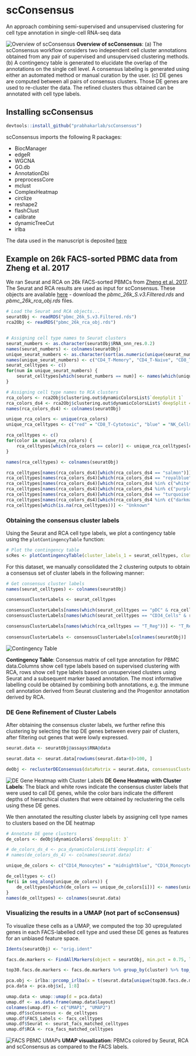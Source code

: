 # scConsensus
An approach combining semi-supervised and unsupervised clustering for cell type annotation in single-cell RNA-seq data


![](images/OverviewFig.png "Overview of scConsensus")
**Overview of scConsensus**: (a) The scConsensus workflow considers two independent cell cluster annotations obtained from any pair of supervised and unsupervised clustering methods. (b) A contingency table is generated to elucidate the overlap of the annotations on the single cell level. A consensus labeling is generated using either an automated method or manual curation by the user. (c) DE genes are computed between all pairs of consensus clusters. Those DE genes are used to re-cluster the data. The refined clusters thus obtained can be annotated with cell type labels.

## Installing scConsensus

```R
devtools::install_github("prabhakarlab/scConsensus")
```

scConsensus imports the following R packages:


* BiocManager 
* edgeR
* WGCNA
* GO.db
* AnnotationDbi
* preprocessCore
* mclust
* ComplexHeatmap
* circlize
* reshape2
* flashClust
* calibrate
* dynamicTreeCut
* irlba

The data used in the manuscript is deposited [here](https://zenodo.org/record/3637700#.Xjpf3hMzY1J)

## Example on 26k FACS-sorted PBMC data from Zheng et al. 2017

We ran Seurat and RCA on 26k FACS-sorted PBMCs from [Zheng et al. 2017](https://www.nature.com/articles/ncomms14049). The Seurat and RCA results are used as input for scConsensus. These objects are available [here](https://zenodo.org/record/3637700#.Xjpf3hMzY1J) - download the *pbmc_26k_S.v3.Filtered.rds* and *pbmc_26k_rca_obj.rds* files.

```R
# Load the Seurat and RCA objects...
seuratObj <- readRDS("pbmc_26k_S.v3.Filtered.rds")
rca2Obj <- readRDS("pbmc_26k_rca_obj.rds")


# Assigning cell type names to Seurat clusters
seurat_numbers <- as.character(seuratObj$RNA_snn_res.0.2)
names(seurat_numbers) <- colnames(seuratObj)
unique_seurat_numbers <- as.character(sort(as.numeric(unique(seurat_numbers))))
names(unique_seurat_numbers) <- c("CD4_T-Memory", "CD4_T-Naive", "CD8_T-Naive", "B_Cells", "NK_Cells", "CD14_Monocytes", "CD34_Cells", "CD8_T-Cytotoxic", "CD34_Cells", "mDC", "pDC", "Unknown")
seurat_celltypes <- c()
for(num in unique_seurat_numbers) {
    seurat_celltypes[which(seurat_numbers == num)] <- names(which(unique_seurat_numbers == num))
}

# Assigning cell type names to RCA clusters
rca_colors <- rca2Obj$clustering.out$dynamicColorsList$`deepSplit 1`
rca_colors_ds4 <- rca2Obj$clustering.out$dynamicColorsList$`deepSplit 4`
names(rca_colors_ds4) <- colnames(seuratObj)

unique_rca_colors <- unique(rca_colors)
unique_rca_celltypes <- c("red" = "CD8_T-Cytotoxic", "blue" = "NK_Cells", "black" = "DC", "turquoise" = "T_Cells", "pink" = "NK_Cells", "yellow" = "CD14_Monocytes", "magenta" = "B_Cells", "green" = "CD34_Cells", "brown" = "B_Cells")

rca_celltypes <- c()
for(color in unique_rca_colors) {
    rca_celltypes[which(rca_colors == color)] <- unique_rca_celltypes[color]
}

names(rca_celltypes) <- colnames(seuratObj)

rca_celltypes[names(rca_colors_ds4)[which(rca_colors_ds4 == "salmon")]] <- "CD8_T-Cytotoxic"
rca_celltypes[names(rca_colors_ds4)[which(rca_colors_ds4 == "royalblue")]] <- "T_Reg"
rca_celltypes[names(rca_colors_ds4)[which(rca_colors_ds4 %in% c("white", "cyan", "darkred", "green"))]] <- "CD8_T-Naive"
rca_celltypes[names(rca_colors_ds4)[which(rca_colors_ds4 %in% c("purple", "lightcyan", "blue", "violet", "lightyellow"))]] <- "CD4_T-Helper"
rca_celltypes[names(rca_colors_ds4)[which(rca_colors_ds4 == "turquoise")]] <- "CD4_T-Naive"
rca_celltypes[names(rca_colors_ds4)[which(rca_colors_ds4 %in% c("darkmagenta", "lightsteelblue1", "darkgreen", "darkturquoise"))]] <- "CD34_Cells"
rca_celltypes[which(is.na(rca_celltypes))] <- "Unknown"

```

### Obtaining the consensus cluster labels

Using the Seurat and RCA cell type labels, we plot a contingency table using the `plotContingencyTable` function:

```R
# Plot the contingency table
scRes <- plotContingencyTable(cluster_labels_1 = seurat_celltypes, cluster_labels_2 = rca_celltypes, filename = "Contingency_Table.pdf")
```

For this dataset, we manually consolidated the 2 clustering outputs to obtain a consensus set of cluster labels in the following manner:

```R
# Get consensus cluster labels
names(seurat_celltypes) <- colnames(seuratObj)

consensusClusterLabels <- seurat_celltypes

consensusClusterLabels[names(which(seurat_celltypes == "pDC" & rca_celltypes == "CD34_Cells"))] <- "CD34_Cells"
consensusClusterLabels[names(which(seurat_celltypes == "CD34_Cells" & rca_celltypes == "DC"))] <- "CD34_Cells"

consensusClusterLabels[names(which(rca_celltypes == "T_Reg"))] <- "T_Reg"
 
consensusClusterLabels <- consensusClusterLabels[colnames(seuratObj)]

```

![](images/Contingency_Table_Final.png "Contingency Table")

**Contingency Table**: Consensus matrix of cell type  annotation for PBMC data.Columns show  cell type labels based on supervised clustering with RCA, rows show cell type labels based on unsupervised clusters using Seurat and a subsequent marker based annotation. The most informative labelling could be obtained by combining both annotations, e.g. the immune cell annotation derived from Seurat clustering and the Progenitor annotation derived by RCA.

### DE Gene Refinement of Cluster Labels

After obtaining the consensus cluster labels, we further refine this clustering by selecting the top DE genes between every pair of clusters, after filtering out genes that were lowly expressed.

```R
seurat.data <- seuratObj@assays$RNA@data

seurat.data <- seurat.data[rowSums(seurat.data>0)>100, ]

deObj <- reclusterDEConsensus(dataMatrix = seurat.data, consensusClusterLabels = consensusClusterLabels, method = "edgeR", qValThrs = 0.01, fcThrs = 2, meanScalingFactor = 2, deepSplitValues = 1:4, minClusterSize = 10, filename = "Reclustered_DE_edgeR.rds", plotName = "Reclustered_DE_edgeR_Heatmap.pdf")
```
![](images/Reclustered_DE_edgeR_Heatmap.png "DE Gene Heatmap with Cluster Labels")
**DE Gene Heatmap with Cluster Labels**: The black and white rows indicate the consensus cluster labels that were used to call DE genes, while the color bars indicate the different depths of hierarchical clusters that were obtained by reclustering the cells using these DE genes.

We then annotated the resulting cluster labels by assigning cell type names to clusters based on the DE heatmap

```R
# Annotate DE gene clusters
de_colors <- deObj$dynamicColors$`deepsplit: 3`

# de_colors_ds_4 <- pca_dynamicColorsList$`deepsplit: 4`
# names(de_colors_ds_4) <- colnames(seurat.data)

unique_de_colors <- c("CD14_Monocytes" = "midnightblue", "CD14_Monocytes" = "magenta", "CD14_Monocytes" = "lightgreen", "CD14_Monocytes" = "darkgreen", "CD34_Cells" = "darkred", "B_Cells" = "grey60", "B_Cells" = "yellow", "CD34_Cells" = "purple", "CD34_Cells" = "royalblue", "CD34_Cells" = "lightcyan", "NK_Cells" = "pink", "NK_Cells" = "greenyellow", "CD8_T-Naive" = "blue", "CD8_T-Naive" = "red", "CD4_T-Naive" = "green", "T_Reg" = "salmon", "CD4_T-Naive" = "brown", "CD8_T-Cytotoxic" = "lightyellow", "CD8_T-Cytotoxic" = "tan", "T_Reg" = "cyan", "CD4_T-Memory" = "turquoise", "T_Reg" = "black")

de_celltypes <- c()
for(i in seq_along(unique_de_colors)) {
    de_celltypes[which(de_colors == unique_de_colors[i])] <- names(unique_de_colors)[i]
}
names(de_celltypes) <- colnames(seurat.data)
```

### Visualizing the results in a UMAP (not part of scConsensus)

To visualize these cells as a UMAP, we computed the top 30 upregulated genes in each FACS-labelled cell type and used these DE genes as features for an unbiased feature space.

```R
Idents(seuratObj) <- "orig.ident"

facs.de.markers <- FindAllMarkers(object = seuratObj, min.pct = 0.75, logfc.threshold = 0.25, only.pos = T)

top30.facs.de.markers <- facs.de.markers %>% group_by(cluster) %>% top_n(n = 30, wt = avg_logFC)

pca.obj <- irlba::prcomp_irlba(x = t(seurat.data[unique(top30.facs.de.markers$gene),]), n = 15, center = TRUE, scale. = FALSE)
pca.data <- pca.obj$x[, 1:8]

umap.data <- umap::umap(d = pca.data)
umap.df <- as.data.frame(umap.data$layout)
colnames(umap.df) <- c("UMAP1", "UMAP2")
umap.df$scConsensus <- de_celltypes
umap.df$FACS_Labels <- facs_celltypes
umap.df$Seurat <- seurat_facs_matched_celltypes
umap.df$RCA <- rca_facs_matched_celltypes
```

![](images/FACS_UMAPs.png "FACS PBMC UMAPs")
**UMAP visualization**: PBMCs colored by Seurat, RCA and scConsensus as compared to the FACS labels.
